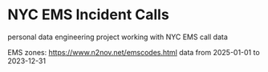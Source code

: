 # NYC EMS Incident Calls
personal data engineering project working with NYC EMS call data

EMS zones: https://www.n2nov.net/emscodes.html
data from 2025-01-01 to 2023-12-31
